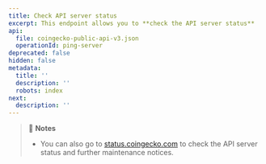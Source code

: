 ```yaml
---
title: Check API server status
excerpt: This endpoint allows you to **check the API server status**
api:
  file: coingecko-public-api-v3.json
  operationId: ping-server
deprecated: false
hidden: false
metadata:
  title: ''
  description: ''
  robots: index
next:
  description: ''
---
```

> 📘 **Notes**
> 
> - You can also go to [status.coingecko.com](https://status.coingecko.com/) to check the API server status and further maintenance notices.